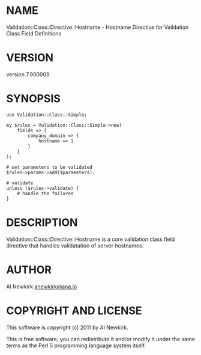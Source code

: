 # NAME

Validation::Class::Directive::Hostname - Hostname Directive for Validation Class Field Definitions

# VERSION

version 7.900009

# SYNOPSIS

    use Validation::Class::Simple;

    my $rules = Validation::Class::Simple->new(
        fields => {
            company_domain => {
                hostname => 1
            }
        }
    );

    # set parameters to be validated
    $rules->params->add($parameters);

    # validate
    unless ($rules->validate) {
        # handle the failures
    }

# DESCRIPTION

Validation::Class::Directive::Hostname is a core validation class field
directive that handles validatation of server hostnames.

# AUTHOR

Al Newkirk <anewkirk@ana.io>

# COPYRIGHT AND LICENSE

This software is copyright (c) 2011 by Al Newkirk.

This is free software; you can redistribute it and/or modify it under
the same terms as the Perl 5 programming language system itself.
